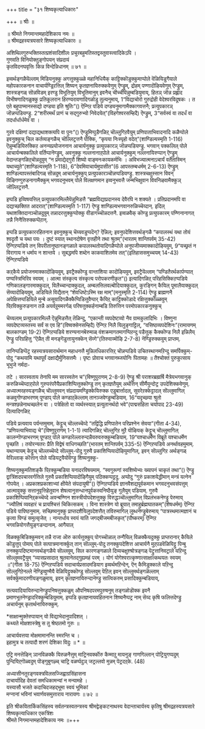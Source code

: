 +++
title = "३१ शिष्यकृत्याधिकारः"

+++
॥ श्रीः ॥  

॥ श्रीमते निगमान्तमहादेशिकाय नमः ॥  
॥ श्रीमद्रहस्यत्रयसारे शिष्यकृत्याधिकारः ॥  

अशिथिलगुरुभक्तिस्तत्प्रशंसादिशीलः प्रचुरबहुमतिस्तद्वस्तुवास्त्वादिकेऽपि ।   
गुणवति विनियोक्तुङ्गोपयन् संप्रदायं   
कृतविदनघवृत्तिः किन्न विन्देन्निधानम् ॥ ७१ ॥

इव्वर्थङ्गळैयॆल्लाम् मिडियनुक्कु अगत्तुक्कुळ्ळे महानिधियैक् काट्टिक्कॊडुक्कुमाप्पोले वॆळियिडुगैयाले महोपकारकनान वाचार्यण्ड्रिऱत्तिल् शिष्यन् कृतज्ञनायिरुक्कवेणुम् ऎण्ड्रुम्, द्रोहम् पण्णादॊऴियवेणुम् ऎण्ड्रुम्, शास्त्रङ्गळ् सॊन्नविडम् इरण्डु विभूतियुम् विभूतिमानुम् इवनैच् चीच्चीयॆन्नुम्बडियुमाय्, हितञ् जॊन्न प्रह्लाद विभीषणादिगळुक्कु प्रतिकूलरान हिरण्यरावणादिगळोडु तुल्यनुमाय्, 1“विद्याचोरो गुरुद्रोही वेदेश्वरविदूषकः । त एते बहुपाप्मानस्सद्यो दण्ड्या इति श्रुतिः”() ऎन्गिऱ पडिये दण्ड्यनुमागामैक्कागवत्तनै; प्रत्युपकारञ् जॊन्नप्पडियण्ड्रु. 2“शरीरमर्थं प्राणं च सद्गुरुभ्यो निवेदयेत्”(विहगेश्वरसम्हिदै) ऎण्ड्रुम्, 3“सर्वस्वं वा तदर्धं वा तदर्धार्धार्धमेव वा ।

गुरवे दक्षिणां दद्याद्यथाशक्त्यपि वा पुनः”() ऎण्ड्रुमिप्पुडैगळिऱ्‌ चॊल्लुगिऱवैयुम् प्रणिपाताभिवादनादि कळैप्पोले इवनुक्कुच् चिल कर्तव्यङ्गळैच् चॊल्लिट्रत्तनै पोक्कि, “कृपया निःस्पृहो वदेत्”(शाण्डिल्यस्मृति 1-116) ऎन्नुम्बडियिरुक्किऱ अनन्यप्रयोजननान आचार्यनुक्कु प्रत्युपकारञ् जॊन्नप्पडियण्ड्रु. भगवान् पक्कलिल् पोले आचार्यन्बक्कलिले वर्तिप्पानॆण्ड्रुम्, अवनुक्कु नल्लनानाऱ्‌पोले आचार्यनुक्कुम् नल्लनायिरुप्पान् ऎण्ड्रुम् वेदान्तङ्गळिऱ्‌चॊन्नदुवुम् “न प्रमाद्येद्गुरौ शिष्यो वाङ्मनःकायकर्मभिः । अविभज्यात्मनाऽचार्यं वर्तेतास्मिन् यथाच्युते”(शाण्डिल्यस्मृति 1-118), 6”देवमिवाचार्यमुपासीत”(6 आपस्तम्बधर्मम् 2-6-13) ऎण्ड्रुम् शाण्डिल्यापस्तंबादिगळ् सॊन्नदुम् आचार्यनुक्कुप् प्रत्युपकारञ्चॊन्नप्पडियण्ड्रु. शास्त्रचक्षुस्सान विवन् विऴिगण्गुरुडनागामैक्कुम् भगवदनुभवम् पोले विलक्षणमान इव्वनुभवत्तै जन्मभिक्षुवान विवनिऴवामैक्कुञ् जॊल्लिट्रत्तनै.

इप्पडि इव्विषयत्तिल् प्रत्युपकारमिल्लैयॆन्नुमिडत्तै “ब्रह्मविद्याप्रदानस्य देवैरपि न शक्यते । प्रतिप्रदानमपि वा दद्याच्छक्तित आदरात्”(शाण्डिल्यस्मृति 1-117) ऎण्ड्रु शाण्डिल्यभगवानरुळिच्चॆय्दान्. इदिल् यथाशक्तिदानञ्चॊन्नदुवुम् तन्नादरत्तुक्कुप्पोक्कु वीडागच्चॊन्नदत्तनै. इव्वळवैक् कॊण्डु प्रत्युपकारम् पण्णिनानागत् तन्नै निनैत्तिरुक्कप्पॆऱान्.  

इप्पडि प्रत्युपकाररहितनान इवनुक्कुच् चॆय्यवडुप्पदॆन्? ऎन्निल्; इवनुपदेशित्तवर्थङ्गळै “कपालस्थं यथा तोयं श्वदृतौ च यथा पयः । दुष्टं स्यात् स्थानदोषेण वृत्तहीने तथा श्रुतम्”(भारतम् शान्तिपर्वम् 35-42) ऎन्गिऱप्पडिये तन् विपरीतानुष्ठानङ्गळाले कपालस्थतोयादिगळैप्पोले अनुपजीव्यमाक्कादॊऴियवुम्, 9“यच्छ्रतं न विरागाय न धर्माय न शान्तये । सुबद्धमपि शब्देन काकवाशितमेव तत्”(इतिहाससमुच्चयम् 14-43) ऎन्गिऱप्पडिये

कऱ्‌कैये प्रयोजनमाक्कादॊऴियवुम्, इवट्रैक्कॊण्डु वान्ताशिया कादॊऴियवुम्, इवट्रैयॆल्लाम् “पण्डितैरर्थकार्पण्यात् पण्यस्त्रिभिरिव स्वयम् । आत्मा संस्कृत्य संस्कृत्य परोपकरणीकृत”() इत्यादिगळिऱ्‌ परिहसिक्किऱप्पडिये गणिकालङ्गारमाक्कुदल्, विलैच्चान्दाक्कुदल्, अम्बलत्तिलवल्बॊदियाक्कुदल्, कुरङ्गिन् कैयिल् पूमालैयाक्कुदल् सॆय्यादॊऴियवुम्, अडियिले विद्यैतान् “शेवधिष्टेऽस्मि रक्ष माम्”(मनुस्मृति 2-114) ऎण्ड्रु ब्राह्मणनै अपेक्षित्तप्पडियिले मुन्बे असूयादिगळैक्कैप्पिडित्तुवैप्पार् कैयिऱ्‌ काट्टिक्कॊडादे रक्षित्तुक्कॊळ्ळवुम् पिऱविक्कुरुडनान तन्नै अयर्वऱुममरर्गळ् परिषत्तुक्कर्हनाम्बडि तिरुत्तिन परमोपकारकनुक्कुच्

चॆय्यलाम् प्रत्युपकारमिल्लै ऎन्नुमिडत्तैत् तॆळिन्दु, “एकान्ती व्यपदेष्टव्यो नैव ग्रामकुलादिभिः । विष्णुना व्यपदेष्टव्यस्तस्य सर्वं स एव हि”(विष्वक्सेनसम्हिदै) ऎन्गिऱ निलै यिलुङ्गाट्टिल्, “वसिष्ठव्यपदेशिनः”(रामायणम् बालकाण्डम् 19-2) ऎन्गिऱप्पडिये शरण्यनानबॆरुमाळ् वंशक्रमागतमागप्पिऱन्दु पडैत्तुक् कैक्कॊण्ड निलै इन्निलैय् ऎण्ड्रु परिग्रहित्तु ”ऎन्नैत् ती मनङ्गॆडुत्तायुनक्कॆन् सॆय्गे”(तिरुवाय्मॊऴि 2-7-8) नॆण्ड्रिरुक्कवुम् प्राप्तम्.  

तानिप्पडिप्पॆट्र रहस्यत्रयसारार्थमान महाधनत्तै मुन्निलधिकारत्तिऱ्‌ चॊन्नप्पडिये उचितस्थानमऱिन्दु समर्पिक्कुम्-पोदु “कथयामि यथापूर्वं दक्षाद्यैर्मुनिसत्तमैः । पृष्टः प्रोवाच भगवानब्जयोनिः पितामहः ॥ तैश्चोक्तं पुरुकुत्साय भूभुजे नर्मदा-

तटे । सारस्वताय तेनापि मम सारस्वतेन च”(विष्णुपुराणम् 2-8-9) ऎण्ड्रु श्री पराशरब्रह्मर्षि मैत्रेयभगवानुक् करुळिच्चॆय्दाऱ्‌पोले गुरुपरंपरैयैप्रकाशिप्पित्तुक्कॊण्डु तन् कृतज्ञतैयुम् अर्थत्तिन् सीर्मैयुन्दोट्र उपदेशिक्कवेणुम्. अध्यात्मरहस्यङ्गळैच् चॊल्लुमवन् संप्रदायमण्ड्रिक्केयिरुक्क एडुबार्त्तादल्, सुवरेऱक्केट्टादल् सॊल्लुमागिल् कळवुगॊण्डाभरणम् पूण्डाप् पोले कण्डाऱ्‌कॆल्लाम् तानञ्जवेण्डुम्बडियाम्. 16“यदृच्छया श्रुतो मन्त्रश्छन्नेनाथच्छलेन वा । पत्रेक्षितो वा व्यर्थस्स्यात् प्रत्युतानर्थदो भवे”(पाद्मसंहिता चर्यापाद 23-49) दित्यादिगळिऱ्‌

पडिये प्रत्यवाय पर्यन्तमुमाम्. केट्टुच् चॊल्लच्चॆय्दे “तद्विद्धि प्रणिपातेन परिप्रश्नेन सेवया”(गीता 4-34), “प्रणिपत्याभिवाद्य चे”(विष्णुपुराणम् 1-1-1) त्यादिगळिऱ्‌ चॊल्लुगिऱ मुऱै यॊऴियक् केट्टुच् चॊल्लुमागिल् कालन्गॊण्डाभरणम् पूण्डाऱ्‌ पॊले कण्डारॆल्लारुन्दन्नैयरुवरुक्कुम्बडियाम्. 19“यश्चाधर्मेण विब्रूते यश्चाधर्मेण पृच्छति । तयोरन्यतरः प्रैति विद्वेषं वाधिगच्छति”(भारतम् शान्तिपर्वम् 335-5) ऎन्गिऱप्पडिये अनर्थावहमुमाम्. यथान्यायम् केट्टुच् चॊल्लच्चॆय्दे सॊल्लुम्-पोदु गुरुवै प्रकाशिप्पियादॊऴियुमागिल्, इवन् सॊल्लुगिऱ अर्थङ्गळ् वेरिल्लाक् कॊत्तान् पोले यडियट्रवैयोवॆण्ड्रु शिष्यनुक्कु-

शिष्यनुक्कुमतिशङ्कै पिऱक्कुम्बडिया यनादरविषयमाम्. “स्वगुरूणां स्वशिष्येभ्यः ख्यापनं चाकृतं तथा”() ऎण्ड्रु द्वात्रिंशदपचारवर्गत्तिले गुरुवै प्रकाशिप्पियादॊऴिगैयुम् पठिक्कप्पट्टदु. अप्पोदु “गुरुं प्रकाशयेद्धीमान् मन्त्रं यत्नेन गोपयेत् । अप्रकाशप्रकाशाभ्यां क्षीयेते संपदायुषी”() ऎन्गिऱप्पडिये ज्ञानवैशद्यपूर्वकमान भगवदनुभवसंपत्तुम् आत्मावुक्कु सत्तानुवृत्तिहेतुवान शेषत्वानुसन्धानपूर्वकस्वनिष्ठैयुङ् गुलैयुम् पडियाम्. गुरुवै प्रकाशिप्पियानिऱ्‌कच्चॆय्दे अवन्बण्णिन शास्त्रीयोपदेशत्तुक्कु विरुद्धञ्चॊल्लुमागिल् विप्रलंभकनॆण्ड्रु पेरुमाय् “ज्यौतिषं व्यवहारं च प्रायश्चित्तं चिकित्सकम् । विना शास्त्रेण यो ब्रूयात् तमाहुर्ब्रह्मघातकम्”(शेषधर्मम्) ऎन्गिऱ पडिये पापिष्ठनुमाम्. सच्छिष्यनुक्कु प्राप्तदशैयिलुपदेशत्तैत् तविरुमागिल् लुब्धनॆण्ड्रुबेरुमाय् “पात्रस्थमात्मज्ञानं च कृत्वा पिण्डं समुत्सृजेत् । नान्तर्धाय स्वयं याति जगद्बीजमबीजकृत्”(पौष्करम्) ऎन्गिऱ भगवन्नियोगत्तैयुङ्गडन्दानाम्. आगैयाल्

विळक्कुबिडिक्कुमवन् तन्नै राजा ऒरु कार्यत्तुक्कुप् पोगच्चॊन्नाल् तन्गैयिल् विळक्कैयदुक्कु प्राप्तरानार् कैयिले कॊडुत्तुप् पोमाप् पोले सत्पात्रमानार्क्कुत् तान् सॊल्लुम्-पोदु तनक्कुपदेशित्त आचार्यनै मुऱ्‌पडवॆळियिट्टु पिन्बु तनक्कुपदिष्टमानवर्थङ्गळैये सॊल्लवुम्, सिल कारणङ्गळाले दिव्यचक्षुश्श्रोत्रङ्गळ् पॆट्रुत्तानिवट्राले यऱिन्दु सॊल्लुमवट्रैयुम् “व्यासप्रसादात् श्रुतवानेतद्गुह्यमहं परम् । योगं योगेश्वरात्कृष्णात्साक्षात्कथयतः स्वयम् ॥“(गीता 18-75) ऎन्गिऱप्पडिये सदाचार्यप्रसादमडियाग इव्वर्थमऱिन्देन्, ऎन् कैमिडुक्काले यऱिन्दु सॊल्लुगिऱेनल्ले नॆण्ड्रिव्वुण्मैयै वॆळियिट्टुक्कॊण्डु सॊल्लवुम् पॆऱिल् इवन् सॊल्लुमर्थङ्गळॆल्लाम् सर्वर्क्कुमादरणीयङ्गळुमाय्, इवन् कृतज्ञनायिरुन्दानॆण्ड्रु सात्विकरुम् प्रसादिक्कुम्बडियाय्,

सत्यवादियायिरुन्दानॆण्ड्रुपनिषत्तुक्कळुम् औपनिषदपरमपुरुषनुम् तङ्गळोडॊक्क इवनै प्रमाणभूतनॆण्ड्रादरिक्कुम्बडियुमाम्. इप्पडि कृतज्ञनायवहितनान शिष्यनैप्पट्र नाम् सॆय्द कृषि फलित्तदॆण्ड्रु अचार्यनुम् कृतार्थनायिरुक्कुम्.  

*साक्षान्मुक्तेरुपायान् यो विद्याभेदानुपादिशत् ।  
कथ्यते मोक्षशास्त्रेषु स तु श्रेष्ठतमो गुरुः ॥  

आचार्यवत्तया मोक्षमामानन्ति स्मरन्ति च ।   
इहामुत्र च तत्पादौ शरणं देशिका विदुः ॥ * ॥

एट्रि मनत्तॆऴिन् ञानविळक्कै यिरुळनैत्तुम् माट्रिनवर्क्कॊरु कैम्माऱु मायनुङ् गाणगिल्लान् पोट्रियुगप्पदुम् पुन्दियिऱ्‌गॊळ्वदुम् पॊङ्गुबुगऴ्च् चाट्रि वळर्प्पदुञ् जट्रल्लवो मुन्नम् पॆट्रदऱ्‌के. (48)

अध्यासीनतुरङ्गवक्त्रविलसज्जिह्वाग्रसिंहासना  
दाचार्यादिह देवतां समधिकामन्यां न मन्यामहे ।   
यस्यासौ भजते कदाचिदजहद्भूमा स्वयं भूमिकां   
मग्नानां भविनां भवार्णवसमुत्ताराय नारायणः ॥ ७२ ॥  

इति श्रीकवितार्किकसिंहस्य सर्वतन्त्रस्वतन्त्रस्य श्रीमद्वेङ्कटनाथस्य वेदान्ताचार्यस्य कृतिषु श्रीमद्रहस्यत्रयसारे  
शिष्यकृत्याधिकार एकत्रिंशः   
श्रीमते निगमान्तमहादेशिकाय नमः ॥+++
